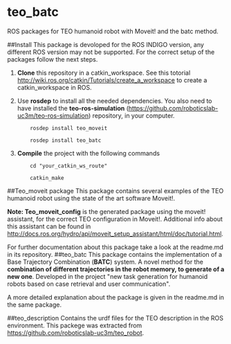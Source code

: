 teo_batc
=========

ROS packages for TEO humanoid robot with Moveit! and the batc method.

##Install
This package is devoloped for the ROS INDIGO version, any different ROS version may not be supported. For the correct setup of the packages follow the next steps.

1. **Clone** this repository in a catkin_workspace. See this totorial <http://wiki.ros.org/catkin/Tutorials/create_a_workspace> to create a catkin_workspace in ROS.

2. Use **rosdep** to install all the needed dependencies. You also need to have installed the **teo-ros-simulation** (<https://github.com/roboticslab-uc3m/teo-ros-simulation>) repository, in your computer.

	```
		rosdep install teo_moveit

		rosdep install teo_batc
	```

3. **Compile** the project with the following commands

	```
		cd "your_catkin_ws_route"

		catkin_make	
	```


##Teo_moveit package
This package contains several examples of the TEO humanoid robot using the state of the art software Moveit!. 

**Note: Teo_moveit_config** is the generated package using the moveit! assistant, for the correct TEO configuration in Moveit!. Additional info about this assistant can be found in <http://docs.ros.org/hydro/api/moveit_setup_assistant/html/doc/tutorial.html>.

For further documentation about this package take a look at the readme.md in its repository.
##teo_batc
This package contains the implementation of a Base Trajectory Combination (**BATC**) system. A novel method for the **combination of different trajectories in the robot memory, to generate of a new one**. Developed in the project "new task generation for humanoid robots based on case retrieval and user communication". 

A more detailed explanation about the package is given in the readme.md in the same package.

##teo_description
Contains the urdf files for the TEO description in the ROS environment. This packege was extracted from <https://github.com/roboticslab-uc3m/teo_robot>.
